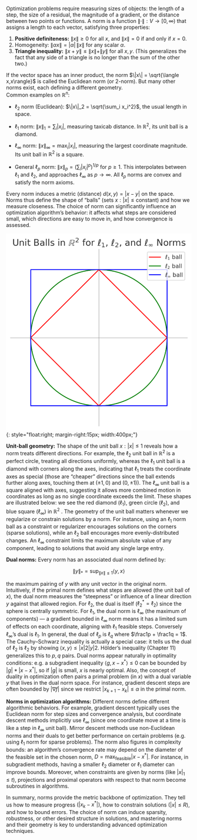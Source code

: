 Optimization problems require measuring sizes of objects: the length of a step, the size of a residual, the magnitude of a gradient, or the distance between two points or functions. A norm is a function $\|\cdot\|: V \to [0,\infty)$ that assigns a length to each vector, satisfying three properties:  

1. **Positive definiteness:** $\|x\| \ge 0$ for all $x$, and $\|x\| = 0$ if and only if $x=0$.  
2. Homogeneity: $\|\alpha x\| = |\alpha|\,\|x\|$ for any scalar $\alpha$.  
3. **Triangle inequality:** $\|x+y\| \le \|x\| + \|y\|$ for all $x,y$. (This generalizes the fact that any side of a triangle is no longer than the sum of the other two.)

If the vector space has an inner product, the norm $\|x\| = \sqrt{\langle x,x\rangle}$ is called the Euclidean norm (or 2-norm). But many other norms exist, each defining a different geometry.  
Common examples on $\mathbb{R}^n$:  

- $\ell_2$ norm (Euclidean): $\|x\|_2 = \sqrt{\sum_i x_i^2}$, the usual length in space.  

- $\ell_1$ norm: $\|x\|_1 = \sum_i |x_i|$, measuring taxicab distance. In $\mathbb{R}^2$, its unit ball is a diamond.  

- $\ell_\infty$ norm: $\|x\|_\infty = \max_i |x_i|$, measuring the largest coordinate magnitude. Its unit ball in $\mathbb{R}^2$ is a square.  

- General $\ell_p$ norm: $\|x\|_p = \left(\sum_i |x_i|^p\right)^{1/p}$ for $p\ge1$. This interpolates between $\ell_1$ and $\ell_2$, and approaches $\ell_\infty$ as $p\to\infty$. All $\ell_p$ norms are convex and satisfy the norm axioms.  

Every norm induces a metric (distance) $d(x,y) = |x-y|$ on the space. Norms thus define the shape of “balls” (sets ${x: |x|\le \text{constant}}$) and how we measure closeness. The choice of norm can significantly influence an optimization algorithm’s behavior: it affects what steps are considered small, which directions are easy to move in, and how convergence is assessed.


![Alt text](images/norms.png){: style="float:right; margin-right:15px; width:400px;"}


**Unit-ball geometry:** The shape of the unit ball ${x: |x| \le 1}$ reveals how a norm treats different directions. For example, the $\ell_2$ unit ball in $\mathbb{R}^2$ is a perfect circle, treating all directions uniformly, whereas the $\ell_1$ unit ball is a diamond with corners along the axes, indicating that $\ell_1$ treats the coordinate axes as special (those are “cheaper” directions since the ball extends further along axes, touching them at $(\pm1,0)$ and $(0,\pm1)$). The $\ell_\infty$ unit ball is a square aligned with axes, suggesting it allows more combined motion in coordinates as long as no single coordinate exceeds the limit. These shapes are illustrated below: we see the red diamond ($\ell_1$), green circle ($\ell_2$), and blue square ($\ell_\infty$) in $\mathbb{R}^2$ . The geometry of the unit ball matters whenever we regularize or constrain solutions by a norm. For instance, using an $\ell_1$ norm ball as a constraint or regularizer encourages solutions on the corners (sparse solutions), while an $\ell_2$ ball encourages more evenly-distributed changes. An $\ell_\infty$ constraint limits the maximum absolute value of any component, leading to solutions that avoid any single large entry.



**Dual norms:** Every norm has an associated dual norm defined by:
 
$$\|y\|_* = \sup_{\|x\|\le1}\langle y,x\rangle$$  


the maximum pairing of $y$ with any unit vector in the original norm. Intuitively, if the primal norm defines what steps are allowed (the unit ball of $x$), the dual norm measures the “steepness” or influence of a linear direction $y$ against that allowed region. For $\ell_2$, the dual is itself ($\ell_2^* = \ell_2$) since the sphere is centrally symmetric. For $\ell_1$, the dual norm is $\ell_\infty$ (the maximum of components) — a gradient bounded in $\ell_\infty$ norm means it has a limited sum of effects on each coordinate, aligning with $\ell_1$ feasible steps. Conversely $\ell_\infty$’s dual is $\ell_1$. In general, the dual of $\ell_p$ is $\ell_q$ where $\frac1p + \frac1q = 1$. The Cauchy–Schwarz inequality is actually a special case: it tells us the dual of $\ell_2$ is $\ell_2$ by showing $\langle x,y\rangle \le |x|2|y|2$. Hölder’s inequality (Chapter 11) generalizes this to $p,q$ pairs. Dual norms appear naturally in optimality conditions: e.g. a subgradient inequality $\langle g, x-x^*\rangle \le 0$ can be bounded by $|g|* |x-x^*|$, so if $|g|$ is small, $x$ is nearly optimal. Also, the concept of duality in optimization often pairs a primal problem (in $x$) with a dual variable $y$ that lives in the dual norm space. For instance, gradient descent steps are often bounded by $|\nabla f|$ since we restrict $|x_{k+1}-x_k| \le \alpha$ in the primal norm.

**Norms in optimization algorithms:** Different norms define different algorithmic behaviors. For example, gradient descent typically uses the Euclidean norm for step sizes and convergence analysis, but coordinate descent methods implicitly use $\ell_\infty$ (since one coordinate move at a time is like a step in $\ell_\infty$ unit ball). Mirror descent methods use non-Euclidean norms and their duals to get better performance on certain problems (e.g. using $\ell_1$ norm for sparse problems). The norm also figures in complexity bounds: an algorithm’s convergence rate may depend on the diameter of the feasible set in the chosen norm, $D = \max_{\text{feasible}}|x - x^*|$. For instance, in subgradient methods, having a smaller $\ell_2$ diameter or $\ell_1$ diameter can improve bounds. Moreover, when constraints are given by norms (like $|x|_1 \le t$), projections and proximal operators with respect to that norm become subroutines in algorithms.

In summary, norms provide the metric backbone of optimization. They tell us how to measure progress ($|x_k - x^*|$), how to constrain solutions ($|x| \le R$), and how to bound errors. The choice of norm can induce sparsity, robustness, or other desired structure in solutions, and mastering norms and their geometry is key to understanding advanced optimization techniques.

 
